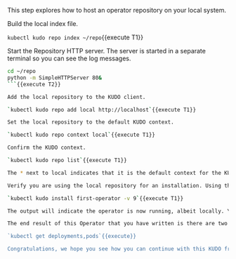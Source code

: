 This step explores how to host an operator repository on your local system.

Build the local index file.

`kubectl kudo repo index ~/repo`{{execute T1}}

Start the Repository HTTP server. The server is started in a separate terminal so you can see the log messages.

```bash
cd ~/repo
python -m SimpleHTTPServer 80&
```{{execute T2}}

Add the local repository to the KUDO client.

`kubectl kudo repo add local http://localhost`{{execute T1}}

Set the local repository to the default KUDO context.

`kubectl kudo repo context local`{{execute T1}}

Confirm the KUDO context.

`kubectl kudo repo list`{{execute T1}}

The * next to local indicates that it is the default context for the KUDO client.

Verify you are using the local repository for an installation. Using the verbose CLI output flag (-v) with KUDO it is possible to trace from where an operator is being installed from.

`kubectl kudo install first-operator -v 9`{{execute T1}}

The output will indicate the operator is now running, albeit locally. You will also see appropriate output in the second terminal tab running the Python http server.

The end result of this Operator that you have written is there are two new Nginx Pods running. In step 3 you created a declaration for the Nginx servers, but did not directly submit them to Kubernetes. Instead when you deployed the Operator it took care of those management details. It's a simple example, but it works.

`kubectl get deployments,pods`{{execute}}

Congratulations, we hope you see how you can continue with this KUDO framework to create more [interesting operators such as these](https://kudo.dev/#get-kudo-operators).

